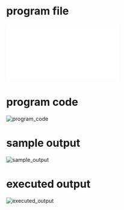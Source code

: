 # program file
![program_file](ROUND_ROBIN_528.py)

# program code
![program_code](ROUND_ROBIN_CODE_528.png.png)

# sample output
![sample_output](ROUND_ROBIN_IO_528.png.png)

# executed output
![executed_output](ROUND_ROBIN_EO_528.png.png)
